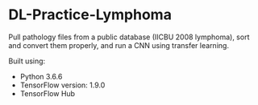 # DL-Practice-Lymphoma

Pull pathology files from a public database (IICBU 2008 lymphoma), sort and convert them properly, and run a CNN using transfer learning.

Built using:
- Python 3.6.6
- TensorFlow version: 1.9.0
- TensorFlow Hub
